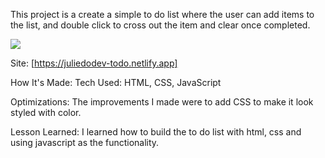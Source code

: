 This project is a create a simple to do list where the user can add items to the list, and double click to cross out the item and clear once completed. 

<img src="todolist.png">

Site: [https://juliedodev-todo.netlify.app]

How It's Made:
Tech Used: HTML, CSS, JavaScript

Optimizations:
The improvements I made were to add CSS to make it look styled with color.

Lesson Learned:
I learned how to build the to do list with html, css and using javascript as the functionality.
